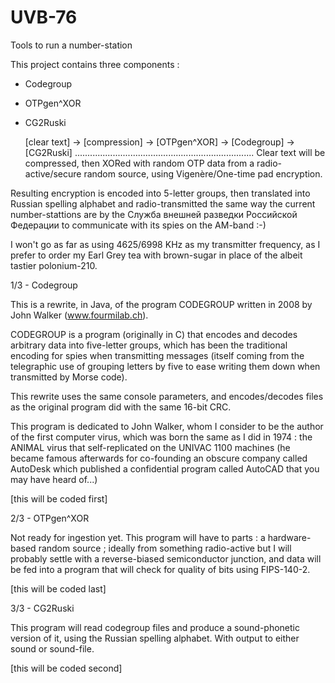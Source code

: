 # UVB-76
Tools to run a number-station

This project contains three components :

- Codegroup
- OTPgen^XOR
- CG2Ruski

   [clear text]  ->
   [compression] -> [OTPgen^XOR]
-> [Codegroup]   -> [CG2Ruski]
.......................................................................
Clear text will be compressed, then XORed with random OTP data from a
radio-active/secure random source, using Vigenère/One-time pad
encryption.

Resulting encryption is encoded into 5-letter groups, then translated
into Russian spelling alphabet and radio-transmitted the same way the
current number-stattions are by the Служба внешней разведки Российской
Федерации to communicate with its spies on the AM-band :-)

I won't go as far as using 4625/6998 KHz as my transmitter frequency,
as I prefer to order my Earl Grey tea with brown-sugar in place of the
albeit tastier polonium-210.

1/3 - Codegroup

  This is a rewrite, in Java, of the program CODEGROUP written in 2008
  by John Walker (www.fourmilab.ch).

  CODEGROUP is a program (originally in C) that encodes and decodes
  arbitrary data into five-letter groups, which has been the traditional
  encoding for spies when transmitting messages (itself coming from the
  telegraphic use of grouping letters by five to ease writing them down
  when transmitted by Morse code).

  This rewrite uses the same console parameters, and encodes/decodes
  files as the original program did with the same 16-bit CRC.

  This program is dedicated to John Walker, whom I consider to be the
  author of the first computer virus, which was born the same as I did
  in 1974 : the ANIMAL virus that self-replicated on the UNIVAC 1100
  machines (he became famous afterwards for co-founding an obscure
  company called AutoDesk which published a confidential program called
  AutoCAD that you may have heard of...)

  [this will be coded first]

2/3 - OTPgen^XOR

  Not ready for ingestion yet. This program will have to parts :
  a hardware-based random source ; ideally from something radio-active
  but I will probably settle with a reverse-biased semiconductor junction,
  and data will be fed into a program that will check for quality of bits
  using FIPS-140-2.

[this will be coded last]

3/3 - CG2Ruski

  This program will read codegroup files and produce a sound-phonetic
  version of it, using the Russian spelling alphabet. With output to
  either sound or sound-file.

  [this will be coded second]
